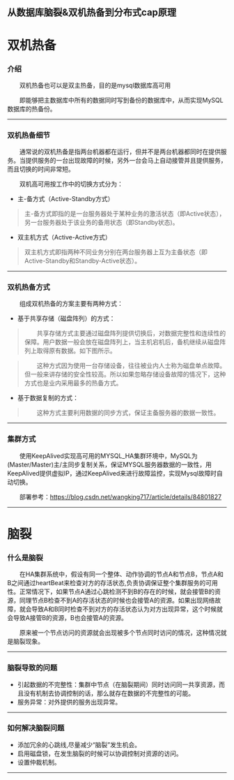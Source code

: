 ## 从数据库脑裂&双机热备到分布式cap原理

# 双机热备



### 介绍

　　双机热备也可以是双主热备，目的是mysql数据库高可用

　　即能够把主数据库中所有的数据同时写到备份的数据库中，从而实现MySQL数据库的热备份。

------

### 双机热备细节

　　通常说的双机热备是指两台机器都在运行，但并不是两台机器都同时在提供服务。当提供服务的一台出现故障的时候，另外一台会马上自动接管并且提供服务，而且切换的时间非常短。 



　　双机高可用按工作中的切换方式分为：

-   主-备方式（Active-Standby方式）


>主-备方式即指的是一台服务器处于某种业务的激活状态（即Active状态），另一台服务器处于该业务的备用状态（即Standby状态)。

-   双主机方式（Active-Active方式）


>双主机方式即指两种不同业务分别在两台服务器上互为主备状态（即Active-Standby和Standby-Active状态）。

------

### 双机热备方式

　　组成双机热备的方案主要有两种方式：

-   基于共享存储（磁盘阵列）的方式：

>　　共享存储方式主要通过磁盘阵列提供切换后，对数据完整性和连续性的保障。用户数据一般会放在磁盘阵列上，当主机宕机后，备机继续从磁盘阵列上取得原有数据。如下图所示。

>　　这种方式因为使用一台存储设备，往往被业内人士称为磁盘单点故障。但一般来讲存储的安全性较高。所以如果忽略存储设备故障的情况下，这种方式也是业内采用最多的热备方式。

-   基于数据复制的方式：

>　　这种方式主要利用数据的同步方式，保证主备服务器的数据一致性。

------

### 集群方式

　　使用KeepAlived实现高可用的MYSQL_HA集群环境中，MySQL为(Master/Master)主/主同步复制关系，保证MYSQL服务器数据的一致性，用KeepAlived提供虚拟IP，通过KeepAlived来进行故障监控，实现Mysql故障时自动切换。 

　　部署参考：https://blog.csdn.net/wangking717/article/details/84801827

------


# 脑裂

### 什么是脑裂  

　　在HA集群系统中，假设有同一个整体、动作协调的节点A和节点B，节点A和B之间通过heartBeat来检查对方的存活状态,负责协调保证整个集群服务的可用性。正常情况下，如果节点A通过心跳检测不到B的存在的时候，就会接管B的资源，同理节点B检查不到A的存活状态的时候也会接管A的资源。如果出现网络故障，就会导致A和B同时检查不到对方的存活状态认为对方出现异常，这个时候就会导致A接管B的资源，B也会接管A的资源。

　　原来被一个节点访问的资源就会出现被多个节点同时访问的情况，这种情况就是脑裂现象。

------

### 脑裂导致的问题

-   引起数据的不完整性：集群中节点（在脑裂期间）同时访问同一共享资源，而且没有机制去协调控制的话，那么就存在数据的不完整性的可能。
-   服务异常：对外提供的服务出现异常。

------

### 如何解决脑裂问题

-   添加冗余的心跳线,尽量减少“脑裂”发生机会。
-   启用磁盘锁，在发生脑裂的时候可以协调控制对资源的访问。
-   设置仲裁机制。

------

